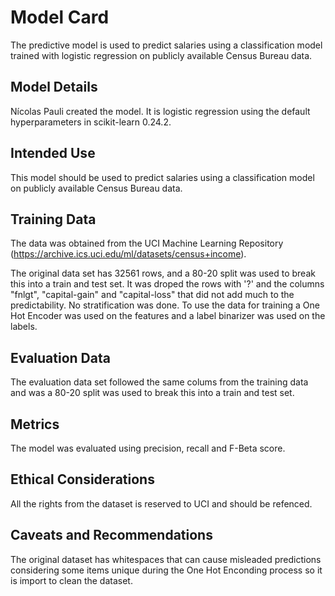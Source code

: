 # Model Card

The predictive model is used to predict salaries using a classification model trained with logistic regression on publicly available Census Bureau data.

## Model Details
Nícolas Pauli created the model. It is logistic regression using the default hyperparameters in scikit-learn 0.24.2.
## Intended Use
This model should be used to predict salaries using a classification model on publicly available Census Bureau data.
## Training Data
The data was obtained from the UCI Machine Learning Repository (https://archive.ics.uci.edu/ml/datasets/census+income). 

The original data set has 32561 rows, and a 80-20 split was used to break this into a train and test set. It was droped the rows with '?' and the columns "fnlgt", "capital-gain" and "capital-loss" that did not add much to the predictability. No stratification was done. To use the data for training a One Hot Encoder was used on the features and a label binarizer was used on the labels.
## Evaluation Data
The evaluation data set followed the same colums from the training data and was a 80-20 split was used to break this into a train and test set.
## Metrics
The model was evaluated using precision, recall and F-Beta score. 

## Ethical Considerations
All the rights from the dataset is reserved to UCI and should be refenced.
## Caveats and Recommendations
The original dataset has whitespaces that can cause misleaded predictions considering some items unique during the One Hot Enconding process so it is import to clean the dataset.